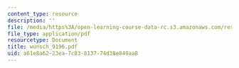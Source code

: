 ```yaml
---
content_type: resource
description: ''
file: /media/https%3A/open-learning-course-data-rc.s3.amazonaws.com/res-12-000-evolution-of-physical-oceanography-spring-2007/a61e8a6223ea7c83813774d38e849aa8_wunsch_9196.pdf
file_type: application/pdf
resourcetype: Document
title: wunsch_9196.pdf
uid: a61e8a62-23ea-7c83-8137-74d38e849aa8
---
```

